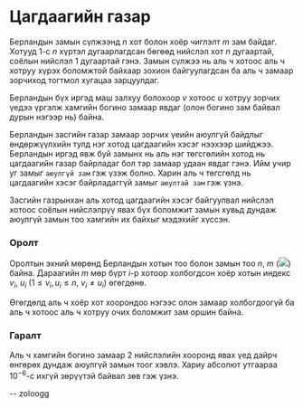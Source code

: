 Цагдаагийн газар
================
Берландын замын сүлжээнд $n$ хот болон хоёр чиглэлт $m$ зам байдаг. Хотууд $1$-с $n$ хүртэл дугаарлагдсан бөгөөд нийслэл хот $n$ дугаартай, соёлын нийслэл $1$ дугаартай гэнэ. Замын сүлжээ нь аль ч хотоос аль ч хотруу хүрэх боломжтой байхаар зохион байгуулагдсан ба аль ч замаар зорчиход тогтмол хугацаа зарцуулдаг.

Берландын бүх иргэд маш залхуу болохоор $v$ хотоос $u$ хотруу зорчих үедээ үргэлж хамгийн богино замаар явдаг (олон богино зам байвал дурын нэгээр нь) байна.

Берландын засгийн газар замаар зорчих үеийн аюулгүй байдлыг өндөржүүлхийн тулд нэг хотод цагдаагийн хэсэг нээхээр шийджээ. Берландын иргэд явж буй замынх нь аль нэг төгсгөлийн хотод нь цагдаагийн газар байрладаг бол тэр замаар удаан явдаг гэнэ. Ийм учир уг замыг `аюулгүй зам` гэж үзэж болно. Харин аль ч төгсгөлд нь цагдаагийн хэсэг байрладаггүй замыг `аюултай зам` гэж үзнэ.

Засгийн газрынхан аль хотод цагдаагийн хэсэг байгуулвал нийслэл хотоос соёлын нийслэлрүү явах бүх боломжит замын хувьд дундаж аюулгүй замын тоо хамгийн их байхыг мэдэхийг хүссэн.


### Оролт

Оролтын эхний мөрөнд Берландын хотын тоо болон замын тоо $n$, $m$ (![][1]) байна. Дараагийн $m$ мөр бүрт $i$-р хотоор холбогдсон хоёр хотын индекс $v_i$, $u_i$ ($1 ≤ v_i, u_i ≤ n$, $v_i ≠ u_i$) өгөгдөнө. 

Өгөгдөлд аль ч хоёр хот хоорондоо нэгээс олон замаар холбогдоогүй ба аль ч хотоос аль ч хотруу очих боломжит зам оршин байна.


### Гаралт

Аль ч хамгийн богино замаар 2 нийслэлийн хооронд явах үед дайрч өнгөрөх дундаж аюулгүй замын тоог хэвлэ. Хариу абсолют утгаараа $10^{-6}$-с ихгүй зөрүүтэй байвал зөв гэж үзнэ.

[1]: http://espresso.codeforces.com/830edae867a954b8b9fed8adb7a01c55020312a0.png

-- zoloogg
